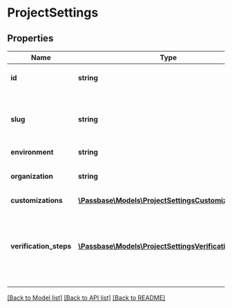 # ProjectSettings

## Properties
Name | Type | Description | Notes
------------ | ------------- | ------------- | -------------
**id** | **string** | Unique ID of the project | [optional] 
**slug** | **string** | slugs are meant to be a way to verify people just with the link | [optional] 
**environment** | **string** |  | [optional] 
**organization** | **string** | Name of the organization that owns this project | [optional] 
**customizations** | [**\Passbase\Models\ProjectSettingsCustomizations**](ProjectSettingsCustomizations.md) |  | [optional] 
**verification_steps** | [**\Passbase\Models\ProjectSettingsVerificationSteps[]**](ProjectSettingsVerificationSteps.md) | List of the steps through which the user must go through to complete their verification | [optional] 

[[Back to Model list]](../../README.md#documentation-for-models) [[Back to API list]](../../README.md#documentation-for-api-endpoints) [[Back to README]](../../README.md)

